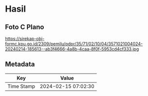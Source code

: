 # Hasil

## Foto C Plano

https://sirekap-obj-formc.kpu.go.id/2309/pemilu/pdpr/35/71/02/10/04/3571021004024-20240214-185613--ab3f4666-4a8b-4caa-8f0f-5953cd4cf333.jpg


## Metadata

| Key        | Value               |
| ---------- | ------------------- |
| Time Stamp | 2024-02-15 07:02:30 |



